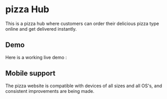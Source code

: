 # pizza Hub

  This is a pizza hub  where customers can  order their delicious pizza type online and get delivered instantly.

  ## Demo
Here is a working live demo : 
## Mobile support
The pizza website is compatible with devices of all sizes and all OS's, and consistent improvements are being made.
